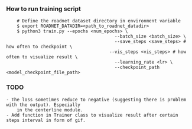 ### How to run training script ###
```console 
	# Define the roadnet dataset directory in environment variable
	$ export ROADNET_DATADIR=<path_to_roadnet_datadir>
	$ python3 train.py --epochs <num_epochs> \
										 --batch_size <batch_size> \
										 --save_steps <save_steps> # how often to checkpoint \
									   --vis_steps <vis_steps> # how often to visualize result \
										 --learning_rate <lr> \
										 --checkpoint_path <model_checkpoint_file_path>
```

### TODO ###
	- The loss sometimes reduce to negative (suggesting there is problem with the output). Especially
		in the centerline module.
	- Add function in Trainer class to visualize result after certain steps interval in form of gif.
